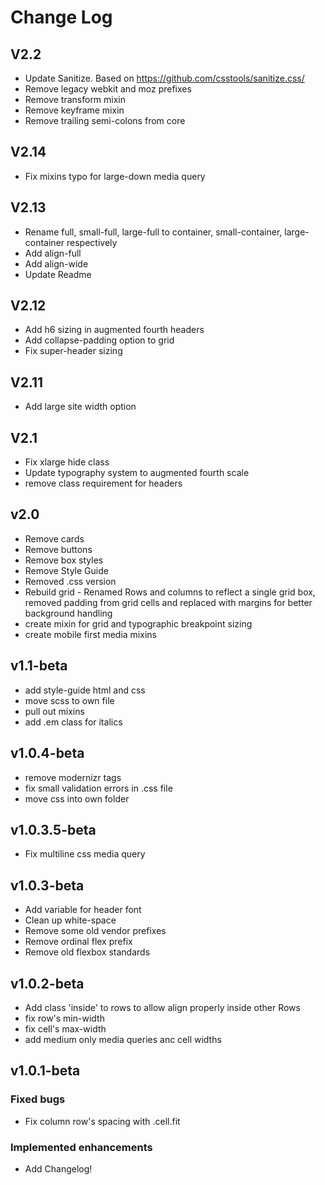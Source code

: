 Change Log
==============

## V2.2
- Update Sanitize. Based on https://github.com/csstools/sanitize.css/
- Remove legacy webkit and moz prefixes
- Remove transform mixin
- Remove keyframe mixin
- Remove trailing semi-colons from core

## V2.14
- Fix mixins typo for large-down media query

## V2.13
- Rename full, small-full, large-full to container, small-container, large-container respectively
- Add align-full
- Add align-wide
- Update Readme

## V2.12
- Add h6 sizing in augmented fourth headers
- Add collapse-padding option to grid
- Fix super-header sizing

## V2.11
- Add large site width option

## V2.1
- Fix xlarge hide class
- Update typography system to augmented fourth scale
- remove class requirement for headers

## v2.0
- Remove cards
- Remove buttons
- Remove box styles
- Remove Style Guide
- Removed .css version
- Rebuild grid - Renamed Rows and columns to reflect a single grid box, removed padding from grid cells and replaced with margins for better background handling
- create mixin for grid and typographic breakpoint sizing
- create mobile first media mixins 

## v1.1-beta
- add style-guide html and css
- move scss to own file
- pull out mixins
- add .em class for italics

## v1.0.4-beta
- remove modernizr tags
- fix small validation errors in .css file
- move css into own folder

## v1.0.3.5-beta
- Fix multiline css media query

## v1.0.3-beta
- Add variable for header font
- Clean up white-space
- Remove some old vendor prefixes
- Remove ordinal flex prefix
- Remove old flexbox standards

## v1.0.2-beta
- Add class 'inside' to rows to allow align properly inside other Rows
- fix row's min-width
- fix cell's max-width
- add medium only media queries anc cell widths

## v1.0.1-beta  
### Fixed bugs
- Fix column row's spacing with .cell.fit

### Implemented enhancements
- Add Changelog!
